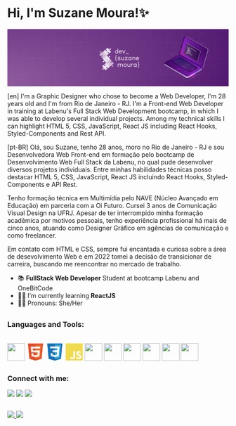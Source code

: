 # Hi, I'm Suzane Moura!✨

<p align="center">
<img align="center" src="https://github.com/suuzanemoura/suuzanemoura/blob/main/BannerLinkedin_DevSuMoura.png">
</p>

[en] I'm a Graphic Designer who chose to become a Web Developer, I'm 28 years old and I'm from Rio de Janeiro - RJ. I'm a Front-end Web Developer in training at Labenu's Full Stack Web Development bootcamp, in which I was able to develop several individual projects. Among my technical skills I can highlight HTML 5, CSS, JavaScript, React JS including React Hooks, Styled-Components and Rest API.

[pt-BR] Olá, sou Suzane, tenho 28 anos, moro no Rio de Janeiro - RJ e sou Desenvolvedora Web Front-end em formação pelo bootcamp de Desenvolvimento Web Full Stack da Labenu, no qual pude desenvolver diversos projetos individuais. Entre minhas habilidades técnicas posso destacar HTML 5, CSS, JavaScript, React JS incluindo React Hooks, Styled-Components e API Rest.

Tenho formação técnica em Multimídia pelo NAVE (Núcleo Avançado em Educação) em parceria com a Oi Futuro. Cursei 3 anos de Comunicação Visual Design na UFRJ. Apesar de ter interrompido minha formação acadêmica por motivos pessoais, tenho experiência profissional há mais de cinco anos, atuando como Designer Gráfico em agências de comunicação e como freelancer.

Em contato com HTML e CSS, sempre fui encantada e curiosa sobre a área de desevolvimento Web e em 2022 tomei a decisão de transicionar de carreira, buscando me reencontrar no mercado de trabalho.

- 📚 **FullStack Web Developer** Student at bootcamp Labenu and OneBitCode
- 👩‍💻 I’m currently learning **ReactJS**
- 💁‍♀️ Pronouns: She/Her

##

### Languages and Tools:
<div style="display: inline_block"><br>

<img align="center" height="40" width="40" src="https://cdn.jsdelivr.net/gh/devicons/devicon/icons/git/git-original.svg" />
<img align="center" height="40" width="40" src="https://raw.githubusercontent.com/devicons/devicon/master/icons/html5/html5-original.svg">
<img align="center" height="40" width="40" src="https://raw.githubusercontent.com/devicons/devicon/master/icons/css3/css3-original.svg">
<img align="center" height="40" width="40" src="https://raw.githubusercontent.com/devicons/devicon/master/icons/javascript/javascript-plain.svg">
<img align="center" height="40" width="40" src="https://cdn.jsdelivr.net/gh/devicons/devicon/icons/react/react-original.svg">
<img align="center" height="40" width="40" src="https://logodownload.org/wp-content/uploads/2017/04/adobe-Illustrator-logo-1-1.png">
<img align="center" height="40" width="40" src="https://logodownload.org/wp-content/uploads/2019/10/adobe-photoshop-logo-2048x1997.png">
<img align="center" height="40" width="40" src="https://www.imagensempng.com.br/wp-content/uploads/2020/12/in-design.png">
<img align="center" height="40" width="40" src="https://logodownload.org/wp-content/uploads/2019/10/adobe-premiere-pro-logo-1-1.png">
<img align="center" height="40" width="40" src="https://logodownload.org/wp-content/uploads/2017/04/adobe-after-effects-logo-8-2048x1997.png">

</div>

##

### Connect with me:
<div>
  <a href = "mailto:suuzanemoura@gmail.com"><img src="https://img.shields.io/badge/-Gmail-%23333?style=for-the-badge&logo=gmail&logoColor=white" target="_blank"></a>
  <a href="https://www.linkedin.com/in/suuzanemoura" target="_blank"><img src="https://img.shields.io/badge/-LinkedIn-%230077B5?style=for-the-badge&logo=linkedin&logoColor=white" target="_blank"></a>
  <a href="https://www.behance.net/suzanemoura" target="_blank"><img src="https://img.shields.io/badge/-Behance-blue?style=for-the-badge&logo=behance&logoColor=white" /></a>
          
 </div>





## 

<a href="https://github.com/suuzanemoura">
<img height="150em" src="https://github-readme-stats.vercel.app/api?username=suuzanemoura&show_icons=true&theme=cobalt&include_all_commits=true&count_private=true"/>
<img height="150em" src="https://github-readme-stats.vercel.app/api/top-langs/?username=suuzanemoura&layout=compact&langs_count=7&theme=cobalt"/>
